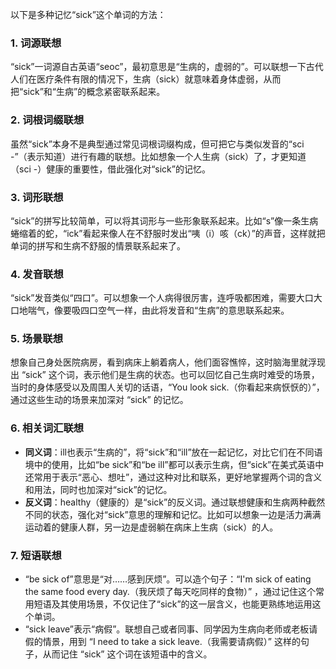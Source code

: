 以下是多种记忆“sick”这个单词的方法：

### 1. 词源联想
“sick”一词源自古英语“seoc”，最初意思是“生病的，虚弱的”。可以联想一下古代人们在医疗条件有限的情况下，生病（sick）就意味着身体虚弱，从而把“sick”和“生病”的概念紧密联系起来。 

### 2. 词根词缀联想 
虽然“sick”本身不是典型通过常见词根词缀构成，但可把它与类似发音的“sci -”（表示知道）进行有趣的联想。比如想象一个人生病（sick）了，才更知道（sci -）健康的重要性，借此强化对“sick”的记忆。 

### 3. 词形联想 
“sick”的拼写比较简单，可以将其词形与一些形象联系起来。比如“s”像一条生病蜷缩着的蛇，“ick”看起来像人在不舒服时发出“咦（i）咳（ck）”的声音，这样就把单词的拼写和生病不舒服的情景联系起来了。 

### 4. 发音联想 
“sick”发音类似“四口”。可以想象一个人病得很厉害，连呼吸都困难，需要大口大口地喘气，像要吸四口空气一样，由此将发音和“生病”的意思联系起来。 

### 5. 场景联想 
想象自己身处医院病房，看到病床上躺着病人，他们面容憔悴，这时脑海里就浮现出 “sick” 这个词，表示他们是生病的状态。也可以回忆自己生病时难受的场景，当时的身体感受以及周围人关切的话语，“You look sick.（你看起来病恹恹的）”，通过这些生动的场景来加深对 “sick” 的记忆。 

### 6. 相关词汇联想 
 - **同义词**：ill也表示“生病的”，将“sick”和“ill”放在一起记忆，对比它们在不同语境中的使用，比如“be sick”和“be ill”都可以表示生病，但“sick”在美式英语中还常用于表示“恶心、想吐”，通过这种对比和联系，更好地掌握两个词的含义和用法，同时也加深对“sick”的记忆。 
 - **反义词**：healthy（健康的）是“sick”的反义词。通过联想健康和生病两种截然不同的状态，强化对“sick”意思的理解和记忆。比如可以想象一边是活力满满运动着的健康人群，另一边是虚弱躺在病床上生病（sick）的人。 

### 7. 短语联想 
 - “be sick of”意思是“对……感到厌烦”。可以造个句子：“I'm sick of eating the same food every day.（我厌烦了每天吃同样的食物）” ，通过记住这个常用短语及其使用场景，不仅记住了“sick”的这一层含义，也能更熟练地运用这个单词。 
 - “sick leave”表示“病假”。联想自己或者同事、同学因为生病向老师或老板请假的情景，用到 “I need to take a sick leave.（我需要请病假）” 这样的句子，从而记住 “sick” 这个词在该短语中的含义。 